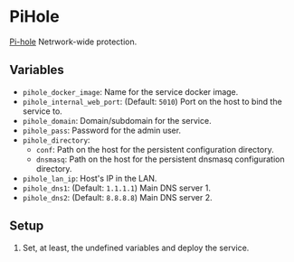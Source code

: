 # PiHole

[Pi-hole](https://pi-hole.net/) Netrwork-wide protection.

## Variables

* `pihole_docker_image`: Name for the service docker image.
* `pihole_internal_web_port`: (Default: `5010`) Port on the host to bind the service to.
* `pihole_domain`: Domain/subdomain for the service.
* `pihole_pass`: Password for the admin user.
* `pihole_directory`:
   * `conf`: Path on the host for the persistent configuration directory.
   * `dnsmasq`: Path on the host for the persistent dnsmasq configuration directory.
* `pihole_lan_ip`: Host's IP in the LAN.
* `pihole_dns1`: (Default: `1.1.1.1`) Main DNS server 1.
* `pihole_dns2`: (Default: `8.8.8.8`) Main DNS server 2.

## Setup

1. Set, at least, the undefined variables and deploy the service.
